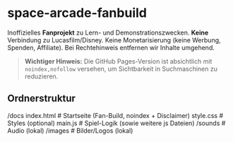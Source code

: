 # space-arcade-fanbuild

Inoffizielles **Fanprojekt** zu Lern- und Demonstrationszwecken. **Keine** Verbindung zu Lucasfilm/Disney.
Keine Monetarisierung (keine Werbung, Spenden, Affiliate). Bei Rechtehinweis entfernen wir Inhalte umgehend.

> **Wichtiger Hinweis:** Die GitHub Pages-Version ist absichtlich mit `noindex,nofollow` versehen,
> um Sichtbarkeit in Suchmaschinen zu reduzieren.

## Ordnerstruktur

/docs
index.html # Startseite (Fan-Build, noindex + Disclaimer)
style.css # Styles (optional)
main.js # Spiel-Logik (sowie weitere js Dateien)
/sounds # Audio (lokal)
/images # Bilder/Logos (lokal)